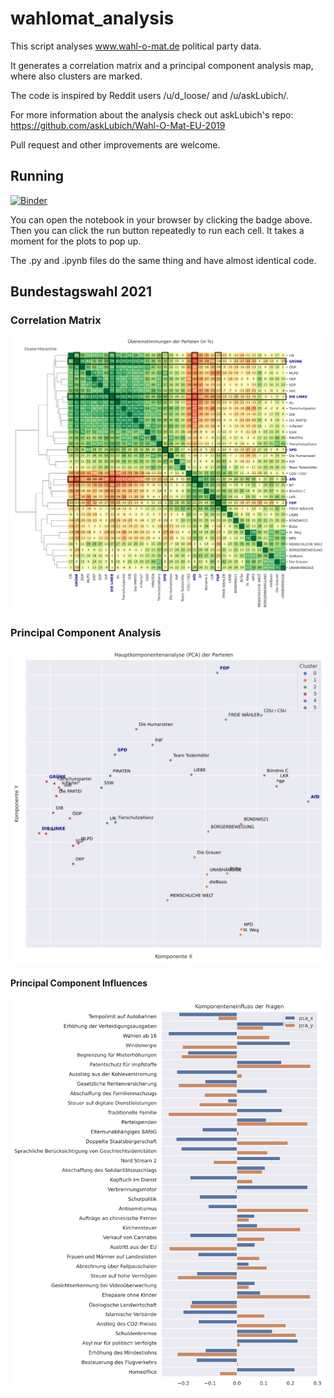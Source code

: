 # wahlomat_analysis

This script analyses www.wahl-o-mat.de political party data.

It generates a correlation matrix and a principal component analysis map, where also clusters are marked.

The code is inspired by Reddit users /u/d_loose/ and /u/askLubich/.

For more information about the analysis check out askLubich's repo:
https://github.com/askLubich/Wahl-O-Mat-EU-2019

Pull request and other improvements are welcome.

## Running

[![Binder](https://mybinder.org/badge_logo.svg)](https://mybinder.org/v2/gh/microraptor/wahlomat_analysis/HEAD?filepath=wahlomat_analysis.ipynb)

You can open the notebook in your browser by clicking the badge above. Then you can click the run button repeatedly to run each cell. It takes a moment for the plots to pop up.

The .py and .ipynb files do the same thing and have almost identical code.

## Bundestagswahl 2021

### Correlation Matrix

![Correlation Matrix](bundestagswahl2021_c_matrix.svg)

### Principal Component Analysis

![Principal Component Analysis](bundestagswahl2021_pca_map.svg)

#### Principal Component Influences

![Principal Component Influences](bundestagswahl2021_pca_influences.svg)
